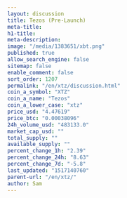```yaml
---
layout: discussion
title: Tezos (Pre-Launch)
meta-title: 
h1-title: 
meta-description: 
image: "/media/1383651/xbt.png"
published: true
allow_search_engine: false
sitemap: false
enable_comment: false
sort_order: 1207
permalink: "/en/xtz/discussion.html"
coin_a_symbol: "XTZ"
coin_a_name: "Tezos"
coin_a_lower_case: "xtz"
price_usd: "4.47619"
price_btc: "0.00038096"
24h_volume_usd: "483133.0"
market_cap_usd: ""
total_supply: ""
available_supply: ""
percent_change_1h: "2.39"
percent_change_24h: "8.63"
percent_change_7d: "-5.8"
last_updated: "1517140760"
parent-url: "/en/xtz/"
author: Sam
---
```


